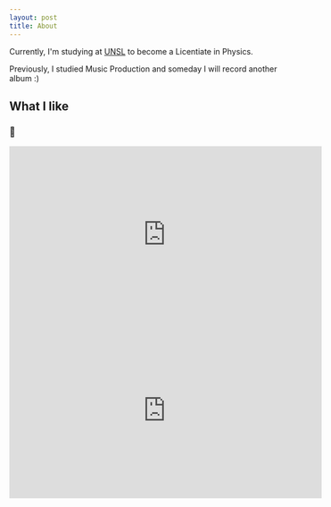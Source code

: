 ```yaml
---
layout: post
title: About
---
```


Currently, I'm studying at [UNSL](http://unsl.edu.ar) to become a Licentiate in Physics.

Previously, I studied Music Production and someday I will record another album :)

## What I like

### 🎵
<iframe width="560" height="315" src="https://www.youtube.com/embed/kaoqCARilbA?controls=0&amp;start=54" title="YouTube video player" frameborder="0" allow="accelerometer; autoplay; clipboard-write; encrypted-media; gyroscope; picture-in-picture" allowfullscreen></iframe>
<iframe width="560" height="315" src="https://www.youtube.com/embed/kaoqCARilbA?controls=0&amp;start=54" title="YouTube video player" frameborder="0" allow="accelerometer; autoplay; clipboard-write; encrypted-media; gyroscope; picture-in-picture" allowfullscreen></iframe>

